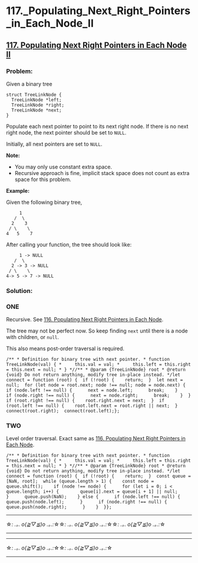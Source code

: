 # 117._Populating_Next_Right_Pointers_in_Each_Node_II

## [117. Populating Next Right Pointers in Each Node II](https://leetcode.com/problems/populating-next-right-pointers-in-each-node-ii/description/)

### Problem:

Given a binary tree

```
struct TreeLinkNode {
  TreeLinkNode *left;
  TreeLinkNode *right;
  TreeLinkNode *next;
}

```

Populate each next pointer to point to its next right node. If there is no next right node, the next pointer should be set to `NULL`.

Initially, all next pointers are set to `NULL`.

**Note:**

- You may only use constant extra space.
- Recursive approach is fine, implicit stack space does not count as extra space for this problem.

**Example:**

Given the following binary tree,

```
     1
   /  \
  2    3
 / \    \
4   5    7

```

After calling your function, the tree should look like:

```
     1 -> NULL
   /  \
  2 -> 3 -> NULL
 / \    \
4-> 5 -> 7 -> NULL

```

### Solution:

### ONE

Recursive. See [116. Populating Next Right Pointers in Each Node](./116.%20Populating%20Next%20Right%20Pointers%20in%20Each%20Node.md).

The tree may not be perfect now. So keep finding `next` until there is a node with children, or `null`.

This also means post-order traversal is required.

```
/** * Definition for binary tree with next pointer. * function TreeLinkNode(val) { *     this.val = val; *     this.left = this.right = this.next = null; * } *//** * @param {TreeLinkNode} root * @return {void} Do not return anything, modify tree in-place instead. */let connect = function (root) {  if (!root) {    return;  }  let next = null;  for (let node = root.next; node !== null; node = node.next) {    if (node.left !== null) {      next = node.left;      break;    }    if (node.right !== null) {      next = node.right;      break;    }  }  if (root.right !== null) {    root.right.next = next;  }  if (root.left !== null) {    root.left.next = root.right || next;  }  connect(root.right);  connect(root.left);};
```

### TWO

Level order traversal. Exact same as [116. Populating Next Right Pointers in Each Node](./116.%20Populating%20Next%20Right%20Pointers%20in%20Each%20Node.md).

```
/** * Definition for binary tree with next pointer. * function TreeLinkNode(val) { *     this.val = val; *     this.left = this.right = this.next = null; * } *//** * @param {TreeLinkNode} root * @return {void} Do not return anything, modify tree in-place instead. */let connect = function (root) {  if (!root) {    return;  }  const queue = [NaN, root];  while (queue.length > 1) {    const node = queue.shift();    if (node !== node) {      for (let i = 0; i < queue.length; i++) {        queue[i].next = queue[i + 1] || null;      }      queue.push(NaN);    } else {      if (node.left !== null) {        queue.push(node.left);      }      if (node.right !== null) {        queue.push(node.right);      }    }  }};
```

---

☆*: .｡. o(≧▽≦)o .｡.:*☆☆*: .｡. o(≧▽≦)o .｡.:*☆☆*: .｡. o(≧▽≦)o .｡.:*☆

---

---

☆*: .｡. o(≧▽≦)o .｡.:*☆☆*: .｡. o(≧▽≦)o .｡.:*☆

---
